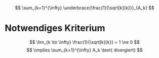 $$
\sum_{k=1}^{\infty} \underbrace{\frac{1}{\sqrt[k]{k}}}_{A_k}
$$
# Notwendiges Kriterium
$$
\lim_{k \to \infty} \frac{1}{\sqrt[k]{k}} = 1 \ne 0
$$
$$
\implies \sum_{k=1}^{\infty} A_k \text{ divergiert}
$$
